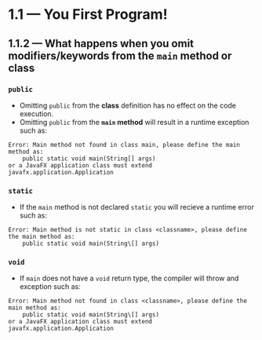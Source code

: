 # 1.1 — You First Program!

## 1.1.2 — What happens when you omit modifiers/keywords from the `main` method or class

### `public`
- Omitting `public` from the **class** definition has no effect on the code execution.
- Omitting `public` from the **`main` method** will result in a runtime exception such as:
```
Error: Main method not found in class main, please define the main method as:
    public static void main(String[] args)
or a JavaFX application class must extend javafx.application.Application
```

### `static`
- If the `main` method is not declared `static` you will recieve a runtime error such as: 
```
Error: Main method is not static in class <classname>, please define the main method as:
    public static void main(String\[] args)
```

### `void`
- If `main` does not have a `void` return type, the compiler will throw and exception such as:
```
Error: Main method not found in class <classname>, please define the main method as:
    public static void main(String\[] args)
or a JavaFX application class must extend javafx.application.Application
````
